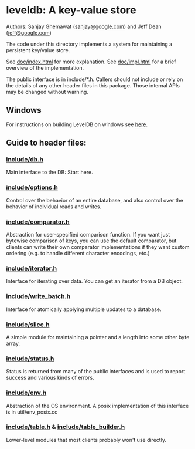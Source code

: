 # leveldb: A key-value store
Authors: Sanjay Ghemawat (sanjay@google.com) and Jeff Dean (jeff@google.com)

The code under this directory implements a system for maintaining a
persistent key/value store.

See [doc/index.html](doc/index.html) for more explanation.
See [doc/impl.html](doc/impl.html) for a brief overview of the implementation.

The public interface is in include/*.h.  Callers should not include or
rely on the details of any other header files in this package.  Those
internal APIs may be changed without warning.

## Windows
For instructions on building LevelDB on windows see [here](WINDOWS.md). 

## Guide to header files:

### [include/db.h](include/db.h)
Main interface to the DB: Start here.

### [include/options.h](include/options.h)
Control over the behavior of an entire database, and also control over the behavior of individual reads and writes.

### [include/comparator.h](include/comparator.h)
Abstraction for user-specified comparison function.  If you want just bytewise comparison of keys, you can use the default comparator, but clients can write their own comparator implementations if they want custom ordering (e.g. to handle different character encodings, etc.)

### [include/iterator.h](include/iterator.h)
Interface for iterating over data. You can get an iterator from a DB object.

### [include/write_batch.h](include/write_batch.h)
Interface for atomically applying multiple updates to a database.

### [include/slice.h](include/slice.h)
A simple module for maintaining a pointer and a length into some other byte array.

### [include/status.h](include/status.h)
Status is returned from many of the public interfaces and is used to report success and various kinds of errors.

### [include/env.h](include/env.h)
Abstraction of the OS environment.  A posix implementation of this interface is in util/env_posix.cc

### [include/table.h](include/table.h) & [include/table_builder.h](include/table_builder.h)
Lower-level modules that most clients probably won't use directly.